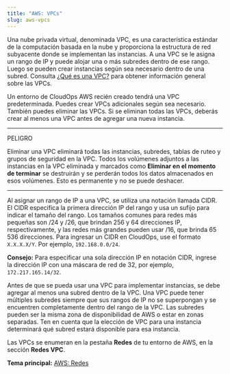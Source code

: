 ```yaml
---
title: "AWS: VPCs"
slug: aws-vpcs
---
```



Una nube privada virtual, denominada VPC, es una característica estándar de la computación basada en la nube y proporciona la estructura de red subyacente donde se implementan las instancias. A una VPC se le asigna un rango de IP y puede alojar una o más subredes dentro de ese rango. Luego se pueden crear instancias según sea necesario dentro de una subred. Consulta [¿Qué es una VPC?](../cloudstack-compute-service/what-is-a-vpc.md) para obtener información general sobre las VPCs.

Un entorno de CloudOps AWS recién creado tendrá una VPC predeterminada. Puedes crear VPCs adicionales según sea necesario. También puedes eliminar las VPCs. Si se eliminan todas las VPCs, deberás crear al menos una VPC antes de agregar una nueva instancia.

<hr>
PELIGRO

Eliminar una VPC eliminará todas las instancias, subredes, tablas de ruteo y grupos de seguridad en la VPC. Todos los volúmenes adjuntos a las instancias en la VPC eliminada y marcados como **Eliminar en el momento de terminar** se destruirán y se perderán todos los datos almacenados en esos volúmenes. Esto es permanente y no se puede deshacer.
<hr>

Al asignar un rango de IP a una VPC, se utiliza una notación llamada CIDR. El CIDR especifica la primera dirección IP del rango y usa un sufijo para indicar el tamaño del rango. Los tamaños comunes para redes más pequeñas son /24 y /26, que brindan 256 y 64 direcciones IP, respectivamente, y las redes más grandes pueden usar /16, que brinda 65 536 direcciones. Para ingresar un CIDR en CloudOps, use el formato `X.X.X.X/Y`. Por ejemplo, `192.168.0.0/24`.

**Consejo:** Para especificar una sola dirección IP en notación CIDR, ingrese la dirección IP con una máscara de red de 32, por ejemplo, `172.217.165.14/32`.

Antes de que se pueda usar una VPC para implementar instancias, se debe agregar al menos una subred dentro de la VPC. Una VPC puede tener múltiples subredes siempre que sus rangos de IP no se superpongan y se encuentren completamente dentro del rango de la VPC. Las subredes pueden ser la misma zona de disponibilidad de AWS o estar en zonas separadas. Ten en cuenta que la elección de VPC para una instancia determinará qué subred estará disponible para esa instancia.

Las VPCs se enumeran en la pestaña **Redes** de tu entorno de AWS, en la sección **Redes VPC**.

**Tema principal:** [AWS: Redes](aws-networking.md)


